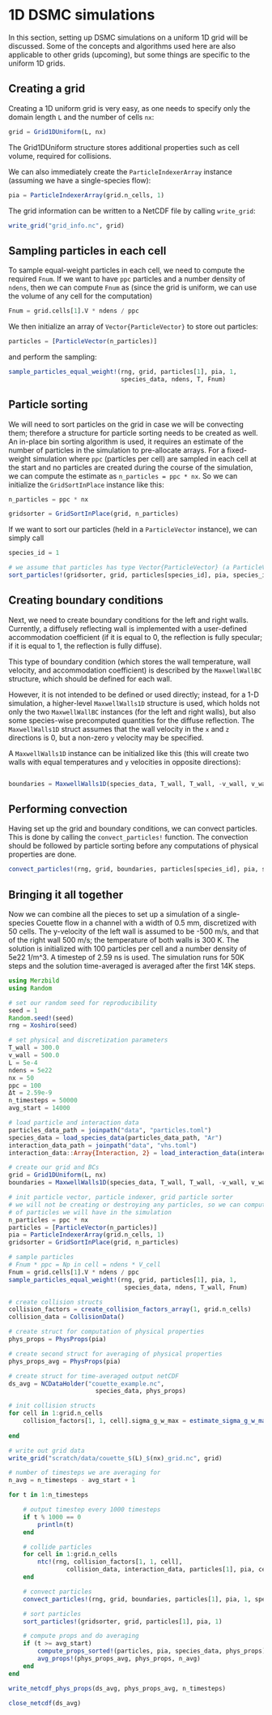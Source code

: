 # 1D DSMC simulations

In this section, setting up DSMC simulations on a uniform 1D grid will be discussed. Some of the
concepts and algorithms used here are also applicable to other grids (upcoming), but
some things are specific to the uniform 1D grids.

## Creating a grid
Creating a 1D uniform grid is very easy, as one needs to specify only the domain length `L` and the number
of cells `nx`:
```julia
grid = Grid1DUniform(L, nx)
```
The Grid1DUniform structure stores additional properties such as cell volume, required for collisions.

We can also immediately create the `ParticleIndexerArray` instance (assuming we have a single-species flow):
```julia
pia = ParticleIndexerArray(grid.n_cells, 1)
```

The grid information can be written to a NetCDF file by calling `write_grid`:
```julia
write_grid("grid_info.nc", grid)
```

## Sampling particles in each cell
To sample equal-weight particles in each cell, we need to compute the required `Fnum`.
If we want to have `ppc` particles and a number density of `ndens`, then we can compute `Fnum` as
(since the grid is uniform, we can use the volume of any cell for the computation)
```julia
Fnum = grid.cells[1].V * ndens / ppc
```

We then initialize an array of `Vector{ParticleVector}` to store out particles:
```julia
particles = [ParticleVector(n_particles)]
```
and perform the sampling:
```julia
sample_particles_equal_weight!(rng, grid, particles[1], pia, 1,
                               species_data, ndens, T, Fnum)
```

## Particle sorting
We will need to sort particles on the grid in case we will be convecting them; therefore
a structure for particle sorting needs to be created as well. An in-place bin sorting algorithm is used,
it requires an estimate of the number of particles in the simulation to pre-allocate arrays.
For a fixed-weight simulation where `ppc` (particles per cell) are sampled in each cell at the start
and no particles are created during the course of the simulation, we can compute the estimate
as `n_particles = ppc * nx`. So we can initialize the `GridSortInPlace` instance like this:
```julia
n_particles = ppc * nx

gridsorter = GridSortInPlace(grid, n_particles)
```

If we want to sort our particles (held in a `ParticleVector` instance), we can
simply call

```julia
species_id = 1

# we assume that particles has type Vector{ParticleVector} (a ParticleVector per species)
sort_particles!(gridsorter, grid, particles[species_id], pia, species_id)
```

## Creating boundary conditions
Next, we need to create boundary conditions for the left and right walls.
Currently, a diffusely reflecting wall is implemented with a user-defined accommodation coefficient
(if it is equal to 0, the reflection is fully specular; if it is equal to 1, the reflection is fully diffuse).

This type of boundary condition (which stores the wall temperature, wall velocity, and accommodation coefficient)
is described by the `MaxwellWallBC` structure, which should be defined for each wall.

However, it is not intended to be defined or used directly; instead, for a 1-D simulation, a higher-level
`MaxwellWalls1D` structure is used, which holds not only the two `MaxwellWallBC` instances (for the left and right walls),
but also some species-wise precomputed quantities for the diffuse reflection. The `MaxwellWalls1D` struct assumes that
the wall velocity in the `x` and `z` directions is 0, but a non-zero `y` velocity may be specified.

A `MaxwellWalls1D` instance can be initialized like this (this will create two walls with equal temperatures
and `y` velocities in opposite directions):
```julia

boundaries = MaxwellWalls1D(species_data, T_wall, T_wall, -v_wall, v_wall, 1.0, 1.0)
```

## Performing convection
Having set up the grid and boundary conditions, we can convect particles.
This is done by calling the `convect_particles!` function.
The convection should be followed by particle sorting before any computations of physical properties are done.

```julia
convect_particles!(rng, grid, boundaries, particles[species_id], pia, species_id, species_data, Δt)
```

## Bringing it all together
Now we can combine all the pieces to set up a simulation of a single-species Couette flow in a channel
with a width of 0.5 mm, discretized with 50 cells. The y-velocity of the left wall is assumed to be -500 m/s,
and that of the right wall 500 m/s; the temperature of both walls is 300 K. The solution is initialized with 100
particles per cell and a number density of 5e22 1/m^3. A timestep of 2.59 ns is used.
The simulation runs for 50K steps and the solution time-averaged is averaged after the first 14K steps.

```julia
using Merzbild
using Random

# set our random seed for reproducibility
seed = 1
Random.seed!(seed)
rng = Xoshiro(seed)

# set physical and discretization parameters
T_wall = 300.0
v_wall = 500.0
L = 5e-4
ndens = 5e22
nx = 50
ppc = 100
Δt = 2.59e-9
n_timesteps = 50000
avg_start = 14000

# load particle and interaction data
particles_data_path = joinpath("data", "particles.toml")
species_data = load_species_data(particles_data_path, "Ar")
interaction_data_path = joinpath("data", "vhs.toml")
interaction_data::Array{Interaction, 2} = load_interaction_data(interaction_data_path, species_data)

# create our grid and BCs
grid = Grid1DUniform(L, nx)
boundaries = MaxwellWalls1D(species_data, T_wall, T_wall, -v_wall, v_wall, 1.0, 1.0)

# init particle vector, particle indexer, grid particle sorter
# we will not be creating or destroying any particles, so we can compute the exact number
# of particles we will have in the simulation
n_particles = ppc * nx
particles = [ParticleVector(n_particles)]
pia = ParticleIndexerArray(grid.n_cells, 1)
gridsorter = GridSortInPlace(grid, n_particles)

# sample particles
# Fnum * ppc = Np in cell = ndens * V_cell
Fnum = grid.cells[1].V * ndens / ppc
sample_particles_equal_weight!(rng, grid, particles[1], pia, 1,
                                species_data, ndens, T_wall, Fnum)

# create collision structs
collision_factors = create_collision_factors_array(1, grid.n_cells)
collision_data = CollisionData()

# create struct for computation of physical properties
phys_props = PhysProps(pia)

# create second struct for averaging of physical properties
phys_props_avg = PhysProps(pia)

# create struct for time-averaged output netCDF
ds_avg = NCDataHolder("couette_example.nc",
                        species_data, phys_props)

# init collision structs
for cell in 1:grid.n_cells
    collision_factors[1, 1, cell].sigma_g_w_max = estimate_sigma_g_w_max(interaction_data[1,1],
                                                                            species_data[1], T_wall, Fnum)
end

# write out grid data
write_grid("scratch/data/couette_$(L)_$(nx)_grid.nc", grid)

# number of timesteps we are averaging for
n_avg = n_timesteps - avg_start + 1

for t in 1:n_timesteps

    # output timestep every 1000 timesteps
    if t % 1000 == 0
        println(t)
    end

    # collide particles
    for cell in 1:grid.n_cells
        ntc!(rng, collision_factors[1, 1, cell],
                collision_data, interaction_data, particles[1], pia, cell, 1, Δt, grid.cells[cell].V)
    end

    # convect particles
    convect_particles!(rng, grid, boundaries, particles[1], pia, 1, species_data, Δt)

    # sort particles
    sort_particles!(gridsorter, grid, particles[1], pia, 1)

    # compute props and do averaging
    if (t >= avg_start)
        compute_props_sorted!(particles, pia, species_data, phys_props)
        avg_props!(phys_props_avg, phys_props, n_avg)
    end
end

write_netcdf_phys_props(ds_avg, phys_props_avg, n_timesteps)

close_netcdf(ds_avg)
```